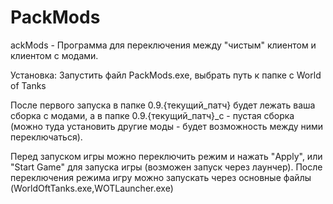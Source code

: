 # PackMods
ackMods - Программа для переключения между "чистым" клиентом и клиентом с модами.
 

Установка:
Запустить файл PackMods.exe, выбрать путь к папке с World of Tanks

После первого запуска в папке 0.9.{текущий_патч} будет лежать ваша сборка с модами, а в папке 0.9.{текущий_патч}_c - пустая сборка (можно туда установить другие моды - будет возможность между ними переключаться).

Перед запуском игры можно переключить режим и нажать "Apply", или "Start Game" для запуска игры (возможен запуск через лаунчер).
После переключения режима игру можно запускать через основные файлы (WorldOftTanks.exe,WOTLauncher.exe)
